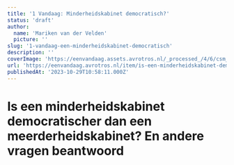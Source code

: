 ```yaml
---
title: '1 Vandaag: Minderheidskabinet democratisch?'
status: 'draft'
author:
  name: 'Mariken van der Velden'
  picture: ''
slug: '1-vandaag-een-minderheidskabinet-democratisch'
description: ''
coverImage: 'https://eenvandaag.assets.avrotros.nl/_processed_/4/6/csm_c0e956bfc157bc86553b_95d6665bd2.jpg'
url: 'https://eenvandaag.avrotros.nl/item/is-een-minderheidskabinet-democratischer-dan-een-meerderheidskabinet-en-andere-vragen-beantwoord/'
publishedAt: '2023-10-29T10:58:11.000Z'
---
```


# Is een minderheidskabinet democratischer dan een meerderheidskabinet? En andere vragen beantwoord

<!-- -->

